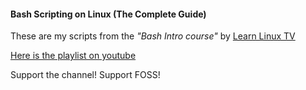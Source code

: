 #### Bash Scripting on Linux (The Complete Guide)
These are my scripts from the *"Bash Intro course"* by [Learn Linux TV](https://www.youtube.com/@LearnLinuxTV)

[Here is the playlist on youtube](https://www.youtube.com/watch?v=2733cRPudvI&list=PLT98CRl2KxKGj-VKtApD8-zCqSaN2mD4w)

Support the channel!
Support FOSS!
